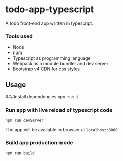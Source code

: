 # todo-app-typescript
A todo front-end app written in typescript.

### Tools used
* Node 
* npm  
* Typescript as programming language
* Webpack as a module bundler and dev server  
* Bootstrap v4 CDN for css styles  

## Usage

###Install dependencies
`npm run i`

### Run app with live reload of typescript code
`npm run devServer`

The app will be available in browser at `localhost:8000`


### Build app production mode
`npm run build`

